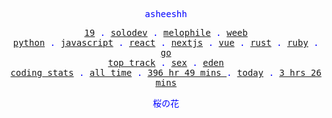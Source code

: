 <p align="center" style="color:blue"><samp>asheeshh</samp></p>        <p align="center" style="color:blue">        <samp>            <a href="">19</a> .            <a href="">solodev</a> .            <a href="">melophile</a> .            <a href="">weeb</a></br>            <a href="https://python.org/">python</a> .            <a href="https://nodejs.org/">javascript</a> .            <a href="https://reactjs.org/">react</a> .            <a href="https://nextjs.org/">nextjs</a> .            <a href="https://vuejs.org/">vue</a> .            <a href="https://rust-lang.org/">rust</a> .            <a href="https://ruby-lang.org/en/">ruby</a> .            <a href="https://go.dev/">go</a></br>            <a href="https://open.spotify.com/track/26ZX2JrAb8AFbr8FFfAsO7">top track</a> .            <a href="https://open.spotify.com/track/26ZX2JrAb8AFbr8FFfAsO7">sex</a> .            <a href="https://open.spotify.com/track/26ZX2JrAb8AFbr8FFfAsO7">eden</a></br>            <a href="https://wakatime.com/@asheeshh">coding stats</a> .            <a href="https://wakatime.com/@asheeshh">all time</a> .            <a href="https://wakatime.com/@asheeshh">            396 hr 49 mins        </a> .            <a href="https://wakatime.com/@asheeshh">today</a> .            <a href="https://wakatime.com/@asheeshh">3 hrs 26 mins</a>        </samp>        </p>        <p align="center" style="color:blue"><samp>桜の花</samp></p>